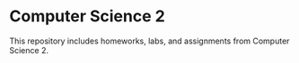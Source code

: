 # Computer Science 2
This repository includes homeworks, labs, and assignments from Computer Science 2.
